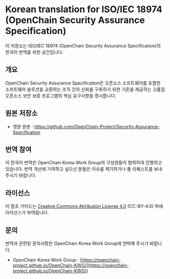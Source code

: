 # Korean translation for ISO/IEC 18974 (OpenChain Security Assurance Specification)

이 저장소는 ISO/IEC 18974 (OpenChain Security Assurance Specification)의 한국어 번역을 위한 공간입니다.

## 개요

OpenChain Security Assurance Specification은 오픈소스 소프트웨어를 포함한 소프트웨어 솔루션을 교환하는 조직 간의 신뢰를 구축하기 위한 기준을 제공하는 고품질 오픈소스 보안 보증 프로그램의 핵심 요구사항을 명시합니다.

## 원본 저장소

* 영문 원본 : https://github.com/OpenChain-Project/Security-Assurance-Specification

## 번역 참여

이 한국어 번역은 OpenChain Korea Work Group의 구성원들이 협력하여 진행하고 있습니다. 번역 개선에 기여하고 싶으신 분들은 이슈를 제기하거나 풀 리퀘스트를 보내주시기 바랍니다.

## 라이선스

이 참조 가이드는 [Creative Commons Attribution License 4.0](https://creativecommons.org/licenses/by/4.0/) (CC-BY-4.0) 하에 라이선스가 부여됩니다.


## 문의

번역과 관련된 문의사항은 OpenChain Korea Work Group에 연락해 주시기 바랍니다.

* OpenChain Korea Work Group : [https://openchain-project.github.io/OpenChain-KWG/](https://openchain-project.github.io/OpenChain-KWG/)
